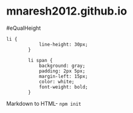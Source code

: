 mnaresh2012.github.io
=====================

#eQualHeight
```
li {
			line-height: 30px;
		}

		li span {
			background: gray;
			padding: 2px 5px;
			margin-left: 15px;
			color: white;
			font-weight: bold;
		}
```
Markdown to HTML- `npm init`


